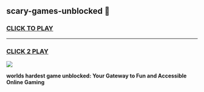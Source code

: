 
## scary-games-unblocked 👋
<h3>
<a href="https://premium.freeplayer.one?title=scary-games-unblocked&ref=14F">CLICK TO PLAY</a></h3>
<hr>

<h3>
<a href="https://premium.freeplayer.one?title=scary-games-unblocked&ref=14F">CLICK 2 PLAY</a>
  
</h3>

<a href="https://premium.freeplayer.one?title=scary-games-unblocked&ref=12F/"><img src="https://clearcache.store/games.png"></a>


**worlds hardest game unblocked: Your Gateway to Fun and Accessible Online Gaming**
